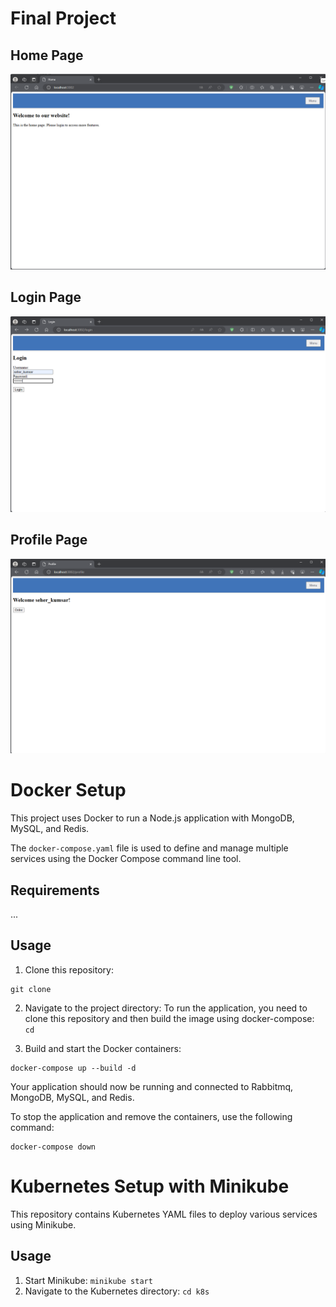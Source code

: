 # Final Project

## Home Page
![Home Page](./screenshots/home_page.png)

## Login Page
![Login Page](./screenshots/login_page.png)

## Profile Page
![Profile Page](./screenshots/profile_page.png)

# Docker Setup

This project uses Docker to run a Node.js application with MongoDB, MySQL, and Redis.

The `docker-compose.yaml` file is used to define and manage multiple services using the Docker Compose command line tool.

## Requirements
...

## Usage

1. Clone this repository:

```
git clone 
```
2. Navigate to the project directory:
To run the application, you need to clone this repository and then build the image using docker-compose:
`cd `

3. Build and start the Docker containers:
<!-- ```docker build -t final_project:v1 .``` -->
```
docker-compose up --build -d
```
Your application should now be running and connected to Rabbitmq, MongoDB, MySQL, and Redis.

To stop the application and remove the containers, use the following command:
```
docker-compose down
```

# Kubernetes Setup with Minikube

This repository contains Kubernetes YAML files to deploy various services using Minikube.

## Usage

1. Start Minikube:
`minikube start`
2. Navigate to the Kubernetes directory:
`cd k8s`
